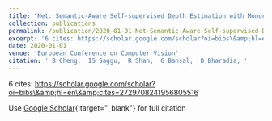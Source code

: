 ```yaml
---
title: "Net: Semantic-Aware Self-supervised Depth Estimation with Monocular Videos and Synthetic Data"
collection: publications
permalink: /publication/2020-01-01-Net-Semantic-Aware-Self-supervised-Depth-Estimation-with-Monocular-Videos-and-Synthetic-Data
excerpt: '6 cites: https://scholar.google.com/scholar?oi=bibs\&amp;hl=en\&amp;cites=2729708241956805516'
date: 2020-01-01
venue: 'European Conference on Computer Vision'
citation: ' B Cheng,  IS Saggu,  R Shah,  G Bansal,  D Bharadia, '
---
```

6 cites: https://scholar.google.com/scholar?oi=bibs\&amp;hl=en\&amp;cites=2729708241956805516

Use [Google Scholar](https://scholar.google.com/scholar?q=Net:+Semantic+Aware+Self+supervised+Depth+Estimation+with+Monocular+Videos+and+Synthetic+Data){:target="_blank"} for full citation
